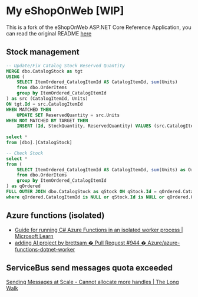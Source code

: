 # My eShopOnWeb [WIP]

This is a fork of the eShopOnWeb ASP.NET Core Reference Application, you can read the original README [here](README-MS.md)

## Stock management

```sql
-- Update/Fix Catalog Stock Reserved Quantity
MERGE dbo.CatalogStock as tgt
USING (
	SELECT ItemOrdered_CatalogItemId AS CatalogItemId, sum(Units)
	from dbo.OrderItems 
	group by ItemOrdered_CatalogItemId
) as src (CatalogItemId, Units)
ON tgt.Id = src.CatalogItemId
WHEN MATCHED THEN  
	UPDATE SET ReservedQuantity = src.Units
WHEN NOT MATCHED BY TARGET THEN  
	INSERT (Id, StockQuantity, ReservedQuantity) VALUES (src.CatalogItemId, 0, src.Units);
  
select *
from [dbo].[CatalogStock]

-- Check Stock
select *
from (
	SELECT ItemOrdered_CatalogItemId AS CatalogItemId, sum(Units) as OrderedQuantity
	from dbo.OrderItems 
	group by ItemOrdered_CatalogItemId
) as qOrdered
FULL OUTER JOIN dbo.CatalogStock as qStock ON qStock.Id = qOrdered.CatalogItemId
where qOrdered.CatalogItemId is NULL or qStock.Id is NULL or qOrdered.OrderedQuantity <> qStock.ReservedQuantity
```

## Azure functions (isolated)

- [Guide for running C# Azure Functions in an isolated worker process | Microsoft Learn](https://learn.microsoft.com/en-us/azure/azure-functions/dotnet-isolated-process-guide#dependency-injection)
- [adding AI project by brettsam � Pull Request #944 � Azure/azure-functions-dotnet-worker](https://github.com/Azure/azure-functions-dotnet-worker/pull/944)


## ServiceBus send messages quota exceeded

[Sending Messages at Scale - Cannot allocate more handles | The Long Walk](https://pmichaels.net/2022/09/25/sending-messages-at-scale-cannot-allocate-more-handles/)
